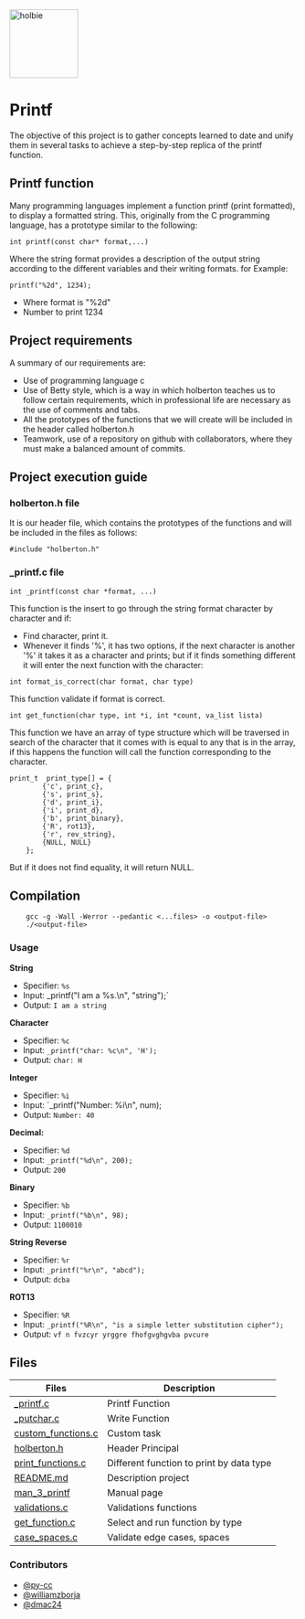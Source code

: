 <img src="https://blog.holbertonschool.com/wp-content/uploads/2020/04/unnamed-2.png" alt="holbie" width="120">

# Printf

The objective of this project is to gather concepts learned to date and unify them in several tasks to achieve a step-by-step replica of the printf function.

## Printf function

Many programming languages implement a function printf (print formatted), to display a formatted string. This, originally from the C programming language, has a prototype similar to the following:

```
int printf(const char* format,...)
```
Where the string format provides a description of the output string according to the different variables and their writing formats.
for Example: 

```
printf("%2d", 1234);
```
- Where format is "%2d"
- Number to print 1234

## Project requirements

A summary of our requirements are:
- Use of programming language c
- Use of Betty style, which is a way in which holberton teaches us to follow certain requirements, which in professional life are necessary as the use of comments and tabs.
- All the prototypes of the functions that we will create will be included in the header called holberton.h
- Teamwork, use of a repository on github with collaborators, where they must make a balanced amount of commits.

## Project execution guide

### holberton.h file

It is our header file, which contains the prototypes of the functions and will be included in the files as follows:

```
#include "holberton.h"
```
### _printf.c file 

```
int _printf(const char *format, ...)
```
This function is the insert to go through the string format character by character and if:
- Find character, print it.
- Whenever it finds '%', it has two options, if the next character is another '%' it takes it as a character and prints; but if it finds something different it will enter the next function with the character:

```
int format_is_correct(char format, char type)
```
This function validate if format is correct.

```
int get_function(char type, int *i, int *count, va_list lista)
```
This function we have an array of type structure which will be traversed in search of the character that it comes with is equal to any that is in the array, if this happens the function will call the function corresponding to the character.

``` 
print_t  print_type[] = {
		{'c', print_c},
		{'s', print_s},
		{'d', print_i},
		{'i', print_d},
		{'b', print_binary},
		{'R', rot13},
		{'r', rev_string},
		{NULL, NULL}
	};
```
But if it does not find equality, it will return NULL.

## Compilation
```
	gcc -g -Wall -Werror --pedantic <...files> -o <output-file>
	./<output-file>
```
### Usage
**String**
* Specifier: `%s`
* Input:  _printf("I am a %s.\n", "string");`
* Output: `I am a string`

**Character**
* Specifier: `%c`
* Input:  `_printf("char: %c\n", 'H');`
* Output: `char: H`

**Integer**
* Specifier: `%i`
* Input:  `_printf("Number: %i\n", num);
* Output: `Number: 40`

**Decimal:**
* Specifier: `%d`
* Input:  `_printf("%d\n", 200);`
* Output: `200`

**Binary**
* Specifier: `%b`
* Input:  `_printf("%b\n", 98);`
* Output: `1100010`

**String Reverse**
* Specifier: `%r`
* Input:  `_printf("%r\n", "abcd");`
* Output: `dcba`

**ROT13**
* Specifier: `%R`
* Input:  `_printf("%R\n", "is a simple letter substitution cipher");`
* Output: `vf n fvzcyr yrggre fhofgvghgvba pvcure`

## Files

Files|Description
--|--
[_printf.c](._printf.c) | Printf Function
[_putchar.c](._putchar.c)| Write Function
[custom_functions.c](.custom_espec.c)| Custom task
[holberton.h](.holberton.h)| Header Principal
[print_functions.c](.print_functions.c)| Different function to print by data type
[README.md](.README.md)| Description project
[man_3_printf](.man_3_printf)| Manual page
[validations.c](.validations.c)| Validations functions
[get_function.c](.get_function.c)| Select and run function by type
[case_spaces.c](.case_spaces.c)| Validate edge cases, spaces

### Contributors

* [@py-cc](https://github.com/py-cc)
* [@williamzborja](https://github.com/williamzborja)
* [@dmac24](https://github.com/dmac24)
